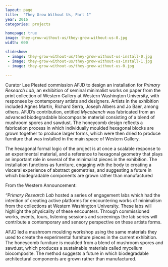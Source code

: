 ```yaml
---
layout: page
title:  "They Grow Without Us, Part 1"
year: 2016
categories: projects

homepage: true
image: they-grow-without-us/they-grow-without-us-0.jpg
width: 600

slideshow:
 - image: they-grow-without-us/they-grow-without-us-install-0.jpg
 - image: they-grow-without-us/they-grow-without-us-install-1.jpg
 - image: they-grow-without-us/they-grow-without-us-0.jpg
 
---
```


Curator Lee Plested commission AFJD to design an installation for *Primary Research Lab*, an exhibition of seminal minimalist works on paper from the print collection of Western Gallery at Western Washington University, with responses by contemporary artists and designers.  Artists in the exhibition included Agnes Martin, Richard Serra, Joseph Albers and Jo Baer, among others. AFJD’s contribution, entitled *Mycobench* was fabricated from an advanced biodegradable biocomposite material consisting of a blend of mushroom spores and sawdust. The honeycomb design reflects a fabrication process in which individually moulded hexagonal blocks are grown together to produce larger forms, which were then dried to produce furniture that was installed in the main space of Western Gallery. 

The hexagonal formal logic of the project is at once a scalable response to an experimental material, and a reference to hexagonal geometry that plays an important role in several of the minimalist pieces in the exhibition. The installation functions as furniture, engaging wth the body to creating a visceral experience of abstract geometries, and suggesting a future in which biodegradable components are grown rather than manufactured

From the Western Announcement:

*“Primary Research Lab* hosted a series of engagement labs which had the intention of creating active platforms for encountering works of minimalism from the collections at Western Washington University. These labs will highlight the physicality of these encounters. Through commissioned works, events, tours, listening sessions and screenings the lab series will contribute a contemporary and sensory perspective on these artists forms.

AFJD led a mushroom moulding workshop using the same materials they used to create the experimental furniture pieces in the current exhibition. The honeycomb furniture is moulded from a blend of mushroom spores and sawdust, which produces a sustainable materials called mycelium biocomposite. The method suggests a future in which biodegradable architectural components are grown rather than manufactured.
